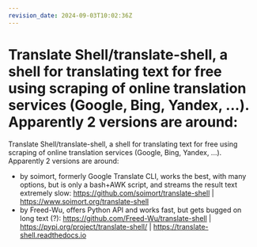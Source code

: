 ```yaml
---
revision_date: 2024-09-03T10:02:36Z
---
```

# Translate Shell/translate-shell, a shell for translating text for free using scraping of online translation services (Google, Bing, Yandex, ...). Apparently 2 versions are around:
Translate Shell/translate-shell, a shell for translating text for free using scraping of online translation services (Google, Bing, Yandex, ...). Apparently 2 versions are around:
* by soimort, formerly Google Translate CLI, works the best, with many options, but is only a bash+AWK script, and streams the result text extremely slow: https://github.com/soimort/translate-shell | https://www.soimort.org/translate-shell
* by Freed-Wu, offers Python API and works fast, but gets bugged on long text (?): https://github.com/Freed-Wu/translate-shell | https://pypi.org/project/translate-shell/ | https://translate-shell.readthedocs.io